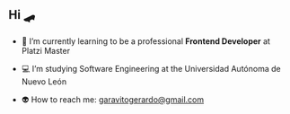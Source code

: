 ## Hi 🛹
- 💚 I’m currently learning to be a professional **Frontend Developer** at Platzi Master

- 💻 I’m studying Software Engineering at the Universidad Autónoma de Nuevo León

- 👽 How to reach me: garavitogerardo@gmail.com
